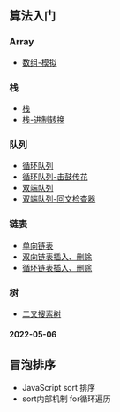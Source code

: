 ## 算法入门

### Array
   * [数组-模拟](./algorithm/Array/removeArrayFirstIndex.js)

### 栈
   * [栈](./algorithm/Stack/stackArray.js)
   * [栈-进制转换](./algorithm/Stack/decimalToBinary.js)

### 队列
   * [循环队列](./algorithm/Queue/index.js)
   * [循环队列-击鼓传花](./algorithm/Queue/hotpotsto.js)
   * [双端队列](./algorithm/Deque/index.js)
   * [双端队列-回文检查器](./algorithm/Deque/palindromeChecker.js)

### 链表
   * [单向链表](./algorithm/LinkList/LinkedList.js)
   * [双向链表插入、删除](./algorithm/LinkList/DoublyLinkedList.js)
   * [循环链表插入、删除](./algorithm/LinkList/CircularLinkedList.js)

### 树
   * [二叉搜索树](./algorithm/tree/BinarySearchTree.js)

#### 2022-05-06
## 冒泡排序
- JavaScript sort 排序
- sort内部机制 for循环遍历
